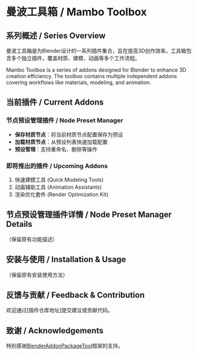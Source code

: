 # 曼波工具箱 / Mambo Toolbox

## 系列概述 / Series Overview
曼波工具箱是为Blender设计的一系列插件集合，旨在提高3D创作效率。工具箱包含多个独立插件，覆盖材质、建模、动画等多个工作流程。

Mambo Toolbox is a series of addons designed for Blender to enhance 3D creation efficiency. The toolbox contains multiple independent addons covering workflows like materials, modeling, and animation.

## 当前插件 / Current Addons
### 节点预设管理插件 / Node Preset Manager
- **保存材质节点**：将当前材质节点配置保存为预设
- **加载材质节点**：从预设列表快速加载配置
- **预设管理**：支持重命名、删除等操作

### 即将推出的插件 / Upcoming Addons
1. 快速建模工具 (Quick Modeling Tools)
2. 动画辅助工具 (Animation Assistants)
3. 渲染优化套件 (Render Optimization Kit)

## 节点预设管理插件详情 / Node Preset Manager Details
（保留原有功能描述）

## 安装与使用 / Installation & Usage
（保留原有安装使用方法）

## 反馈与贡献 / Feedback & Contribution
欢迎通过[插件仓库地址]提交建议或贡献代码。

## 致谢 / Acknowledgements
特别感谢[BlenderAddonPackageTool](https://github.com/xzhuah/BlenderAddonPackageTool)框架的支持。